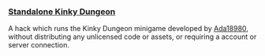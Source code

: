 ### [Standalone Kinky Dungeon](https://loon8128.github.io/KinkyDungeonStandalone/)

A hack which runs the Kinky Dungeon minigame developed by [Ada18980](https://github.com/Ada18980), without distributing any unlicensed code or assets, or requiring a account or server connection.
